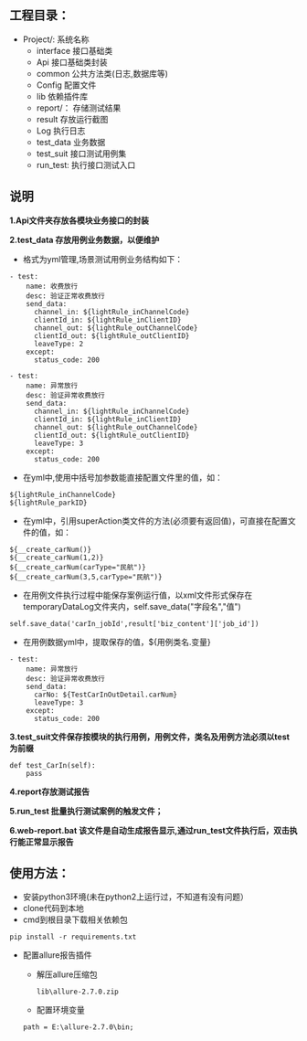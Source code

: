 
## 工程目录：

- Project/:  系统名称
  - interface   接口基础类
  - Api  接口基础类封装
  - common  公共方法类(日志,数据库等)
  - Config 配置文件
  - lib 依赖插件库
  - report/： 存储测试结果
  - result  存放运行截图
  - Log  执行日志
  - test_data 业务数据
  - test_suit 接口测试用例集
  - run_test:  执行接口测试入口

## 说明
**1.Api文件夹存放各模块业务接口的封装**

**2.test_data 存放用例业务数据，以便维护**

- 格式为yml管理,场景测试用例业务结构如下：
```
- test:
    name: 收费放行
    desc: 验证正常收费放行
    send_data:
      channel_in: ${lightRule_inChannelCode}
      clientId_in: ${lightRule_inClientID}
      channel_out: ${lightRule_outChannelCode}
      clientId_out: ${lightRule_outClientID}
      leaveType: 2
    except:
      status_code: 200

- test:
    name: 异常放行
    desc: 验证异常收费放行
    send_data:
      channel_in: ${lightRule_inChannelCode}
      clientId_in: ${lightRule_inClientID}
      channel_out: ${lightRule_outChannelCode}
      clientId_out: ${lightRule_outClientID}
      leaveType: 3
    except:
      status_code: 200
```
- 在yml中,使用中括号加参数能直接配置文件里的值，如：
```
${lightRule_inChannelCode}
${lightRule_parkID}
```
- 在yml中，引用superAction类文件的方法(必须要有返回值)，可直接在配置文件的值，如：
```
${__create_carNum()}
${__create_carNum(1,2)}
${__create_carNum(carType="民航")}
${__create_carNum(3,5,carType="民航")}
```
- 在用例文件执行过程中能保存案例运行值，以xml文件形式保存在temporaryDataLog文件夹内，self.save_data("字段名","值")
```
self.save_data('carIn_jobId',result['biz_content']['job_id'])

```
- 在用例数据yml中，提取保存的值，${用例类名.变量}
```
- test:
    name: 异常放行
    desc: 验证异常收费放行
    send_data:
      carNo: ${TestCarInOutDetail.carNum}
      leaveType: 3
    except:
      status_code: 200
```

**3.test_suit文件保存按模块的执行用例，用例文件，类名及用例方法必须以test为前缀**

```
def test_CarIn(self):
	pass
```

**4.report存放测试报告**

**5.run_test 批量执行测试案例的触发文件；**

**6.web-report.bat 该文件是自动生成报告显示,通过run_test文件执行后，双击执行能正常显示报告**

## 使用方法：

- 安装python3环境(未在python2上运行过，不知道有没有问题）
- clone代码到本地
- cmd到根目录下载相关依赖包

```
pip install -r requirements.txt
```
- 配置allure报告插件

  - 解压allure压缩包

    ```
    lib\allure-2.7.0.zip
    ```

  - 配置环境变量 
  ```
  path = E:\allure-2.7.0\bin;
  ```
